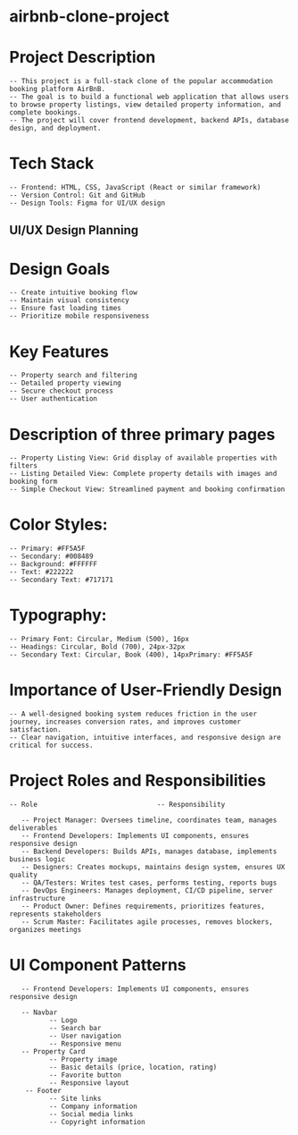 # airbnb-clone-project

 # Project Description
    -- This project is a full-stack clone of the popular accommodation booking platform AirBnB. 
    -- The goal is to build a functional web application that allows users to browse property listings, view detailed property information, and complete bookings.
    -- The project will cover frontend development, backend APIs, database design, and deployment.  

# Tech Stack

    -- Frontend: HTML, CSS, JavaScript (React or similar framework)
    -- Version Control: Git and GitHub
    -- Design Tools: Figma for UI/UX design

## UI/UX Design Planning

  # Design Goals
  
    -- Create intuitive booking flow
    -- Maintain visual consistency
    -- Ensure fast loading times
    -- Prioritize mobile responsiveness
    
  # Key Features
  
    -- Property search and filtering
    -- Detailed property viewing
    -- Secure checkout process
    -- User authentication
    
  # Description of three primary pages
  
    -- Property Listing View: Grid display of available properties with filters
    -- Listing Detailed View: Complete property details with images and booking form
    -- Simple Checkout View: Streamlined payment and booking confirmation

  # Color Styles:

    -- Primary: #FF5A5F
    -- Secondary: #008489
    -- Background: #FFFFFF
    -- Text: #222222
    -- Secondary Text: #717171
  # Typography:
  
    -- Primary Font: Circular, Medium (500), 16px
    -- Headings: Circular, Bold (700), 24px-32px
    -- Secondary Text: Circular, Book (400), 14pxPrimary: #FF5A5F

  # Importance of User-Friendly Design

    -- A well-designed booking system reduces friction in the user journey, increases conversion rates, and improves customer satisfaction. 
    -- Clear navigation, intuitive interfaces, and responsive design are critical for success.

  # Project Roles and Responsibilities
   
    -- Role                              -- Responsibility
       
       -- Project Manager: Oversees timeline, coordinates team, manages deliverables
       -- Frontend Developers: Implements UI components, ensures responsive design
       -- Backend Developers: Builds APIs, manages database, implements business logic
       -- Designers: Creates mockups, maintains design system, ensures UX quality
       -- QA/Testers: Writes test cases, performs testing, reports bugs
       -- DevOps Engineers: Manages deployment, CI/CD pipeline, server infrastructure
       -- Product Owner: Defines requirements, prioritizes features, represents stakeholders
       -- Scrum Master: Facilitates agile processes, removes blockers, organizes meetings
       
  # UI Component Patterns

       -- Frontend Developers: Implements UI components, ensures responsive design
       
       -- Navbar 
              -- Logo 
              -- Search bar
              -- User navigation
              -- Responsive menu
       -- Property Card
              -- Property image
              -- Basic details (price, location, rating)
              -- Favorite button
              -- Responsive layout
        -- Footer
              -- Site links
              -- Company information
              -- Social media links
              -- Copyright information
       
  
